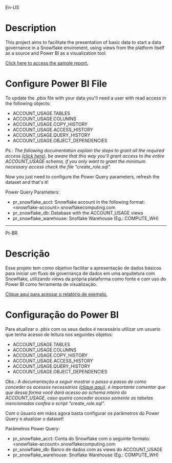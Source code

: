 En-US
# Description
This project aims to facilitate the presentation of basic data to start a data governance in a Snowflake enviroment, using views from the platform itself as a source and Power BI as a visualization tool.

[Click here to access the sample report.](https://app.powerbi.com/view?r=eyJrIjoiNzUwYzExMWYtYjkyMC00Nzc4LThkNjYtZWRkZmFhMmY3NTI5IiwidCI6IjkyZGVmYjkyLWQwZWYtNDZkZC04OWQ1LTdlN2JmZTIzMmYwNSJ9)

# Configure Power BI File

To update the .pbix file with your data you'll need a user with read access in the following objects:

- ACCOUNT_USAGE.TABLES
- ACCOUNT_USAGE.COLUMNS
- ACCOUNT_USAGE.COPY_HISTORY
- ACCOUNT_USAGE.ACCESS_HISTORY
- ACCOUNT_USAGE.QUERY_HISTORY
- ACCOUNT_USAGE.OBJECT_DEPENDENCIES

*Ps.: The following documentation explain the steps to grant all the required access ([click here](https://docs.snowflake.com/en/sql-reference/account-usage#enabling-the-snowflake-database-usage-for-other-roles)), be aware that this way you'll grant access to the entire ACCOUNT_USAGE schema, if you only want to grant the minimum necessary access check the file "create_role.sql".*

Now you just need to configure the Power Query parameters, refresh the dataset and that's it!

Power Query Parameters:
- pr_snowflake_acct: Snowflake account in the following format: \<snowflake-account\>.snowflakecomputing.com
- pr_snowflake_db: Database with the ACCOUNT_USAGE views
- pr_snowflake_warehouse: Snoflake Warehouse (Eg.: COMPUTE_WH)

--------
Pt-BR

# Descrição
Esse projeto tem como objetivo facilitar a apresentação de dados básicos para iniciar um fluxo de governança de dados em uma arquitetura com Snowflake, utilizando views da própria plataforma como fonte e com uso do Power BI como ferramenta de visualização.

[Clique aqui para acessar o relatório de exemplo.](https://app.powerbi.com/view?r=eyJrIjoiNzUwYzExMWYtYjkyMC00Nzc4LThkNjYtZWRkZmFhMmY3NTI5IiwidCI6IjkyZGVmYjkyLWQwZWYtNDZkZC04OWQ1LTdlN2JmZTIzMmYwNSJ9)

# Configuração do Power BI

Para atualizar o .pbix com os seus dados é necessário utilizar um usuario que tenha acesso de leitura nos seguintes objetos:

- ACCOUNT_USAGE.TABLES
- ACCOUNT_USAGE.COLUMNS
- ACCOUNT_USAGE.COPY_HISTORY
- ACCOUNT_USAGE.ACCESS_HISTORY
- ACCOUNT_USAGE.QUERY_HISTORY
- ACCOUNT_USAGE.OBJECT_DEPENDENCIES

*Obs.: A documentação a seguir mostrar o passo a passo de como conceder os acessos necessários ([clique aqui](https://docs.snowflake.com/en/sql-reference/account-usage#enabling-the-snowflake-database-usage-for-other-roles)), é importante comentar que que dessa forma você dará acesso ao schema inteiro do ACCOUNT_USAGE, caso queira conceder acesso somente as tabelas mencionadas confira o script "create_role.sql".*

Com o úsuario em mãos agora basta configurar os parâmetros do Power Query e atualizar o dataset!

Parâmetros Power Query:
- pr_snowflake_acct: Conta do Snowflake com o seguinte formato: \<snowflake-account\>.snowflakecomputing.com
- pr_snowflake_db: Banco de dados com as views do ACCOUNT_USAGE
- pr_snowflake_warehouse: Snoflake Warehouse (Eg.: COMPUTE_WH)
